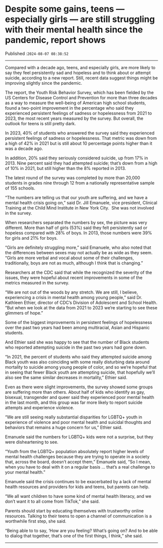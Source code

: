 # Despite some gains, teens — especially girls — are still struggling with their mental health since the pandemic, report shows

Published :`2024-08-07 08:38:52`

---

Compared with a decade ago, teens, and especially girls, are more likely to say they feel persistently sad and hopeless and to think about or attempt suicide, according to a new report. Still, recent data suggest things might be improving slightly since the pandemic.

The report, the Youth Risk Behavior Survey, which has been fielded by the US Centers for Disease Control and Prevention for more than three decades as a way to measure the well-being of American high school students, found a two-point improvement in the percentage who said they experienced persistent feelings of sadness or hopelessness from 2021 to 2023, the most recent years measured by the survey. But overall, the outlook for teens is still pretty dark.

In 2023, 40% of students who answered the survey said they experienced persistent feelings of sadness or hopelessness. That metric was down from a high of 42% in 2021 but is still about 10 percentage points higher than it was a decade ago.

In addition, 20% said they seriously considered suicide, up from 17% in 2013. Nine percent said they had attempted suicide; that’s down from a high of 10% in 2021, but still higher than the 8% reported in 2013.

The latest round of the survey was completed by more than 20,000 students in grades nine through 12 from a nationally representative sample of 155 schools.

“The numbers are telling us that our youth are suffering, and we have a mental health crisis going on,” said Dr. Jill Emanuele, vice president, Clinical Training at the Child Mind Institute in New York City.  She was not involved in the survey.

When researchers separated the numbers by sex, the picture was very different. More than half of girls (53%) said they felt persistently sad or hopeless compared with 28% of boys. In 2013, those numbers were 39% for girls and 21% for boys.

“Girls are definitely struggling more,” said Emanuele, who also noted that the differences between sexes may not actually be as wide as they seem. “Girls are more verbal and vocal about some of their challenges, traditionally, boys are not as much, although I think that is changing.”

Researchers at the CDC said that while the recognized the severity of the issues, they were hopeful about recent improvements in some of the metrics measured in the survey.

“We are not out of the woods by any stretch. We are still, I believe, experiencing a crisis in mental health among young people,” said Dr. Kathleen Ethier, director of CDC’s Division of Adolescent and School Health. “But when we look at the data from 2021 to 2023 we’re starting to see these glimmers of hope.”

Some of the biggest improvements in persistent feelings of hopelessness over the past two years had been among multiracial, Asian and Hispanic students.

And Ethier said she was happy to see that the number of Black students who reported attempting suicide in the past two years had gone down.

“In 2021, the percent of students who said they attempted suicide among Black youth was also coinciding with some really disturbing data around mortality to suicide among young people of color, and so we’re hopeful that in seeing that fewer Black youth are attempting suicide, that hopefully we’ll also see the same similar decreases in mortality,” Ethier said.

Even as there were slight improvements, the survey showed some groups are suffering more than others. About half of kids who identify as gay, bisexual, transgender and queer said they experienced poor mental health in the last month, and this group was far more likely to report suicide attempts and experience violence.

“We are still seeing really substantial disparities for LGBTQ+ youth in experience of violence and poor mental health and suicidal thoughts and behaviors that remains a huge concern for us,” Ethier said.

Emanuele said the numbers for LGBTQ+ kids were not a surprise, but they were disheartening to see.

“Youth from the LGBTQ+ population absolutely report higher levels of mental health challenges because they are trying to operate in a society that, across the board, doesn’t accept them,” Emanuele said, “So I mean, when you have to deal with it on a regular basis … that’s a real challenge to your mental health.”

Emanuele said the crisis continues to be exacerbated by a lack of mental health resources and providers for kids and teens, but parents can help.

“We all want children to have some kind of mental health literacy, and we don’t want it to all come from TikTok,” she said.

Parents should start by educating themselves with trustworthy online resources. Talking to their teens to open a channel of communication is a worthwhile first step, she said.

“Being able to to say, ‘How are you feeling? What’s going on? And to be able to dialog that together, that’s one of the first things, I think,” she said.

---

